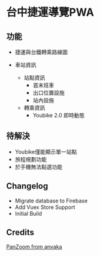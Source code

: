 # 台中捷運導覽PWA

## 功能

+ 捷運與台鐵轉乘路線圖

+ 車站資訊
  * 站點資訊
    - 首末班車
    - 出口位置設施
    - 站內設施
  * 轉乘資訊
    - Youbike 2.0 即時動態

## 待解決
+ Youbike僅能顯示單一站點
+ 旅程規劃功能
+ 於手機無法點選功能 

## Changelog
+ Migrate database to Firebase
+ Add Vuex Store Support 
+ Initial Build 

## Credits

[PanZoom from anvaka](https://github.com/anvaka/panzoom)
